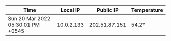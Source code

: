 | Time     | Local IP | Public IP | Temperature |
| ----------- | ----------- | ----------- | ----------- |
| Sun 20 Mar 2022 05:30:01 PM +0545      | 10.0.2.133     | 202.51.87.151  | 54.2° |
